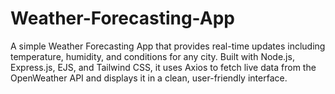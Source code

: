 # Weather-Forecasting-App
A simple Weather Forecasting App that provides real-time updates including temperature, humidity, and conditions for any city. Built with Node.js, Express.js, EJS, and Tailwind CSS, it uses Axios to fetch live data from the OpenWeather API and displays it in a clean, user-friendly interface.
